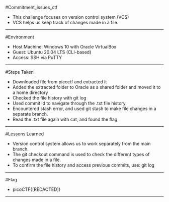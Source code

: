 #Commitment_issues_ctf
- This challenge focuses on version control system (VCS)
- VCS helps us keep track of changes made in a file.
---


#Environment
- Host Machine: Windows 10 with Oracle VirtualBox
- Guest: Ubuntu 20.04 LTS (CLI-based)
- Access: SSH via PuTTY
---


#Steps Taken
- Downloaded file from picoctf and extracted it
- Added the extracted folder to Oracle as a shared folder and moved it to a home directory
- Checked the file history with git log
- Used commit id to navigate through the .txt file history.
- Encountered stash error, and used git stash to make file changes in a separate branch.
- Read the .txt file again with cat, and found the flag
---


#Lessons Learned
- Version control system allows us to work separately  from the main branch.
- The git checkout <commit id> command is used to check the different types of changes made in a file.
- To confirm the file history and access previous commits, use: git log <file>
---


#Flag
- picoCTF{[REDACTED]}



---
